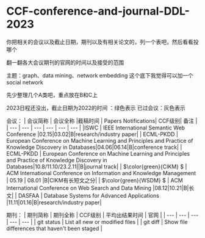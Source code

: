 # CCF-conference-and-journal-DDL-2023

你把相关的会议以及截止日期，期刊以及有相关论文的，列一个表吧，然后看看投哪个

翻一翻各大会议期刊的官网的时间以及接受的范围


主题：graph、data mining、network embedding
这个底下我觉得可以加一个social network

先少整理几个A类吧，重点放在B和C上

2023日程还没出，截止日期为2022的时间 ：绿色表示
已过会议：灰色表示

会议：
| 会议简称 | 会议全称 |截稿时间 | Papers Notifications| CCF级别| 备注 |
| --- | --- | --- | --- | --- | --- |
|ISWC | IEEE International Semantic Web Conference |02.15|03.02|B|research/industry paper|
| ECML-PKDD | European Conference on Machine Learning and Principles and Practice of Knowledge Discovery in Databases|04.06|06.14|B|conference track|
| ECML-PKDD | European Conference on Machine Learning and Principles and Practice of Knowledge Discovery in Databases|10.8/11.10/23.2.11||B|journal track|
| $\color{green}{CIKM} $ | ACM International Conference on Information and Knowledge Management  | 05.19 | 08.01 |B|CIKM有长短文之分|
| $\color{green}{WSDM} $ | ACM International Conference on Web Search and Data Mining |08.12|10.21|B|长文|
| DASFAA | Database Systems for Advanced Applications |11.11|01.16|B|research/industry paper|



期刊：
| 期刊简称 | 期刊全称 | CCF级别 | 平均出结果时间 | 官网 |
| --- | --- | --- | --- | --- |
| git status | List all new or modified files |
| git diff | Show file differences that haven't been staged |
